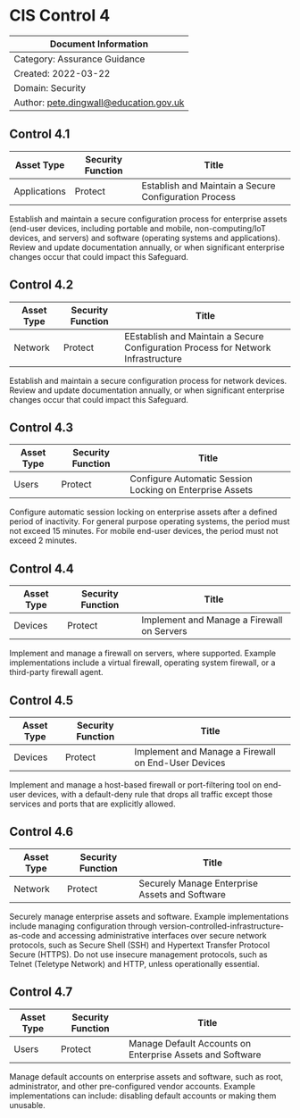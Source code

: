 # CIS Control 4

| Document Information |
------------------------|
| Category: Assurance Guidance |
| Created: 2022-03-22 |
| Domain: Security |
| Author: pete.dingwall@education.gov.uk |

## Control 4.1

| Asset Type | Security Function | Title| 
---| ---| ---|
|Applications |Protect |Establish and Maintain a Secure Configuration Process|

Establish and maintain a secure configuration process for enterprise assets (end-user devices, including portable and mobile, non-computing/IoT devices, and servers) and software (operating systems and applications). Review and update documentation annually, or when significant enterprise changes occur that could impact this Safeguard.

## Control 4.2

| Asset Type | Security Function | Title| 
---| ---| ---|
|Network |Protect |EEstablish and Maintain a Secure Configuration Process for Network Infrastructure|

Establish and maintain a secure configuration process for network devices. Review and update documentation annually, or when significant enterprise changes occur that could impact this Safeguard.

## Control 4.3

| Asset Type | Security Function | Title| 
---| ---| ---|
|Users |Protect |Configure Automatic Session Locking on Enterprise Assets|

Configure automatic session locking on enterprise assets after a defined period of inactivity. For general purpose operating systems, the period must not exceed 15 minutes. For mobile end-user devices, the period must not exceed 2 minutes.

## Control 4.4

| Asset Type | Security Function | Title| 
---| ---| ---|
|Devices |Protect |Implement and Manage a Firewall on Servers|

Implement and manage a firewall on servers, where supported. Example implementations include a virtual firewall, operating system firewall, or a third-party firewall agent.

## Control 4.5

| Asset Type | Security Function | Title| 
---| ---| ---|
|Devices |Protect |Implement and Manage a Firewall on End-User Devices|

Implement and manage a host-based firewall or port-filtering tool on end-user devices, with a default-deny rule that drops all traffic except those services and ports that are explicitly allowed.

## Control 4.6

| Asset Type | Security Function | Title| 
---| ---| ---|
|Network |Protect |Securely Manage Enterprise Assets and Software|

Securely manage enterprise assets and software. Example implementations include managing configuration through version-controlled-infrastructure-as-code and accessing administrative interfaces over secure network protocols, such as Secure Shell (SSH) and Hypertext Transfer Protocol Secure (HTTPS). Do not use insecure management protocols, such as Telnet (Teletype Network) and HTTP, unless operationally essential.

## Control 4.7

| Asset Type | Security Function | Title| 
---| ---| ---|
|Users |Protect |Manage Default Accounts on Enterprise Assets and Software|

Manage default accounts on enterprise assets and software, such as root, administrator, and other pre-configured vendor accounts. Example implementations can include: disabling default accounts or making them unusable.